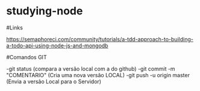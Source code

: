 # studying-node

#Links

https://semaphoreci.com/community/tutorials/a-tdd-approach-to-building-a-todo-api-using-node-js-and-mongodb

#Comandos GIT

-git status  (compara a versão local com a do github)
-git commit -m "COMENTARIO"  (Cria uma nova versão LOCAL)
-git push -u origin master (Envia a versão Local para o Servidor)